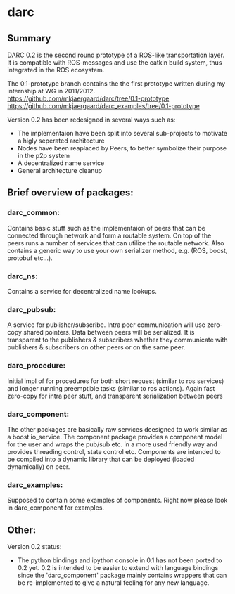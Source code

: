 darc
====

Summary
-------
DARC 0.2 is the second round prototype of a ROS-like transportation layer.
It is compatible with ROS-messages and use the catkin build system, thus integrated in the ROS ecosystem.

The 0.1-prototype branch contains the the first prototype written during my internship at WG in 2011/2012.
https://github.com/mkjaergaard/darc/tree/0.1-prototype
https://github.com/mkjaergaard/darc_examples/tree/0.1-prototype

Version 0.2 has been redesigned in several ways such as:
* The implementaion have been split into several sub-projects to motivate a higly seperated architecture
* Nodes have been reaplaced by Peers, to better symbolize their purpose in the p2p system
* A decentralized name service
* General architecture cleanup

Brief overview of packages:
---------------------------
### darc_common:
Contains basic stuff such as the implementaion of peers that can be connected through network and form a routable system.
On top of the peers runs a number of services that can utilize the routable network.
Also contains a generic way to use your own serializer method, e.g. (ROS, boost, protobuf etc...).

### darc_ns:
Contains a service for decentralized name lookups.

### darc_pubsub:
A service for publisher/subscribe. Intra peer communication will use zero-copy shared pointers. Data between peers will be serialized.
It is transparent to the publishers & subscribers whether they communicate with publishers & subscribers on other peers or on the same peer.

### darc_procedure:
Initial impl of for procedures for both short request (similar to ros services) and longer running preemptible tasks (similar to ros actions).
Again fast zero-copy for intra peer stuff, and transparent serialization between peers

### darc_component:
The other packages are basically raw services dcesigned to work similar as a boost io_service.
The component package provides a component model for the user and wraps the pub/sub etc. in a more used friendly way and provides threading control, state control etc.
Components are intended to be compiled into a dynamic library that can be deployed (loaded dynamically) on peer.

### darc_examples:
Supposed to contain some examples of components. Right now please look in darc_component for examples.

Other:
------
Version 0.2 status:
* The python bindings and ipython console in 0.1 has not been ported to 0.2 yet. 0.2 is intended to be easier to extend with language bindings since the 'darc_component' package mainly contains wrappers that can be re-implemented to give a natural feeling for any new language.
